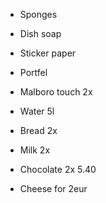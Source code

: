 * Sponges
* Dish soap
* Sticker paper
* Portfel

* Malboro touch 2x
* Water 5l
* Bread 2x
* Milk 2x
* Chocolate 2x 5.40
* Cheese for 2eur